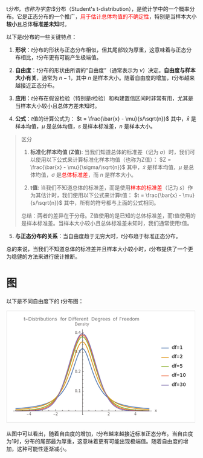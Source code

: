t$分布，也称为学生$t$分布（Student's t-distribution），是统计学中的一个概率分布。它是正态分布的一个推广，<font color="red">用于估计总体均值的不确定性</font>，特别是当样本大小**较小**且总体**标准差未知**时。

以下是$t$分布的一些关键特点：

1. **形状**：$t$分布的形状与正态分布相似，但其尾部较为厚重，这意味着与正态分布相比，$t$分布更有可能产生极端值。

2. **自由度**：$t$分布的形状由所谓的“自由度”（通常表示为 $\nu$）决定。**自由度与样本大小有关**，通常为 $n-1$，其中 $n$ 是样本大小。随着自由度的增加，$t$分布越来越接近正态分布。

3. **应用**：$t$分布在假设检验（特别是$t$检验）和构建置信区间时非常有用，尤其是当样本大小较小且总体方差未知时。

4. **公式**：$t$值的计算公式为：
  $t = \frac{\bar{x} - \mu}{s/\sqrt{n}}$
  其中，$\bar{x}$ 是样本均值，$\mu$ 是总体均值，$s$ 是样本标准差，$n$ 是样本大小。

  > 区分
  >
  > 1. **标准化样本均值 (Z值)**:
  > 当我们知道总体的标准差（记为 $\sigma$）时，我们可以使用以下公式来计算标准化样本均值（也称为Z值）：
  > $Z = \frac{\bar{x} - \mu}{\sigma/\sqrt{n}}$
  > 其中，$\bar{x}$ 是样本均值，$\mu$ 是总体均值，$\sigma$ 是<font color="red">总体标准差</font>，而 $n$ 是样本大小。
  >
  > 2. **t值**:
  > 当我们不知道总体的标准差，而是使用<font color="red">样本的标准差</font>（记为 $s$）作为其估计时，我们使用以下公式来计算t值：
  > $t = \frac{\bar{x} - \mu}{s/\sqrt{n}}$
  > 其中，所有的符号都与上面的公式相同。
  >
  > 总结：两者的差异在于分母。Z值使用的是已知的总体标准差，而t值使用的是样本标准差。当样本大小较小且总体标准差未知时，我们通常使用t值。

5. **与正态分布的关系**：当自由度趋于无穷大时，$t$分布趋于标准正态分布。

总的来说，当我们不知道总体的标准差并且样本大小较小时，$t$分布提供了一个更为稳健的方法来进行统计推断。

# 图

以下是不同自由度下的 $t$分布图：

![](../Pasted%20image%2020231027162919.png)

从图中可以看出，随着自由度的增加，$t$分布越来越接近标准正态分布。当自由度为1时，分布的尾部最为厚重，这意味着更有可能出现极端值。随着自由度的增加，这种可能性逐渐减小。